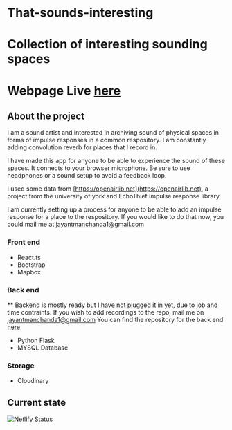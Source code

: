 # That-sounds-interesting

# Collection of interesting sounding spaces

# Webpage Live [here](https://that-sounds-interesting.netlify.app/)


## About the project

I am a sound artist and interested in archiving sound of physical spaces in forms of impulse responses in a common respository.
I am constantly adding convolution reverb for places that I record in. 

I have made this app for anyone to be able to experience the sound of these spaces. It connects to your browser microphone. 
Be sure to use headphones or a sound setup to avoid a feedback loop.

I used some data from [https://openairlib.net](https://openairlib.net), a project from the university of york and EchoThief impulse response library. 

I am currently setting up a process for anyone to be able to add an impulse response for a place to the respository. If you would like to do that now, you could mail me at [jayantmanchanda1@gmail.com](jayantmanchanda1@gmail.com)

### Front end

- React.ts
- Bootstrap
- Mapbox

### Back end 

** Backend is mostly ready but I have not plugged it in yet, due to job and time contraints. If you wish to add recordings to the repo, mail me on jayantmanchanda1@gmail.com
You can find the repository for the back end [here](https://github.com/manchandajayant/That-sounds-interesting/tree/master/server)

- Python Flask 
- MYSQL Database


### Storage
- Cloudinary

## Current state
[![Netlify Status](https://api.netlify.com/api/v1/badges/16384a1f-17d8-4f3c-a1f6-8c7d0b1fc9b5/deploy-status)](https://app.netlify.com/sites/verberapp/deploys)
